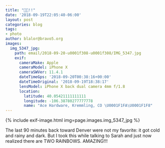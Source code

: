 ```yaml
---
title: "🌈🌈!!"
date: '2018-09-19T22:05:40-06:00'
layout: post
categories: blog
tags:
- photo
author: blalor@bravo5.org
images:
  img_5347_jpg:
    path: email/2018-09-20-u0001f308-u0001f308/IMG_5347.jpg
    exif:
      cameraMake: Apple
      cameraModel: iPhone X
      cameraSWVer: 11.4.1
      dateTimeGps: '2018-09-20T00:38:16+00:00'
      dateTimeOriginal: '2018-09-19T18:38:17'
      lensModel: iPhone X back dual camera 4mm f/1.8
      location:
        latitude: 40.05421111111111
        longitude: -106.38780277777778
        name: "Ace Hardware, Kremmling, CO \U0001F1FA\U0001F1F8"
---
```


{% include exif-image.html img=page.images.img_5347_jpg %}

The last 90 minutes back toward Denver were not my favorite: it got cold and rainy and dark. But I took this while talking to Sarah and just now realized there are TWO RAINBOWS. AMAZING!!! 



